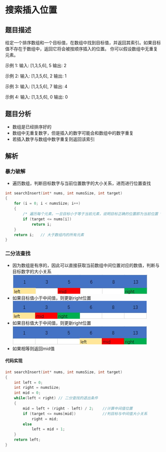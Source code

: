 # 搜索插入位置

## 题目描述
给定一个排序数组和一个目标值，在数组中找到目标值，并返回其索引。如果目标值不存在于数组中，返回它将会被按顺序插入的位置。
你可以假设数组中无重复元素。

示例 1:
输入: [1,3,5,6], 5
输出: 2

示例 2:
输入: [1,3,5,6], 2
输出: 1

示例 3:
输入: [1,3,5,6], 7
输出: 4

示例 4:
输入: [1,3,5,6], 0
输出: 0

## 题目分析
- 数组是已经排序好的
- 数组中无重复数字，但是插入的数字可能会和数组中的数字重复
- 若插入数字与数组中数字重复则返回该索引

## 解析
### 暴力破解
- 遍历数组，判断目标数字与当前位置数字的大小关系，进而进行位置查找
```c
int searchInsert(int* nums, int numsSize, int target)
{
    for (i = 0; i < numsSize; i++)
    {
        /* 遍历每个元素，一旦目标小于等于当前元素，说明目标正确的位置即为当前位置 */
        if (target <= nums[i])
            return i;
    }
    return i;   // 大于数组内的所有元素
}
```

### 二分法查找
- 因为数组是有序的，因此可以直接获取当前数组中间位置对应的数值，判断与目标数字的大小关系
![](https://github.com/FlashOpen-Go/LeetCode-Go/blob/master/%E6%95%B0%E7%BB%84/%E6%90%9C%E7%B4%A2%E6%8F%92%E5%85%A5%E4%BD%8D%E7%BD%AE/1.jpg)
- 如果目标值小于中间值，则更新right位置
![](2.jpg)
- 如果目标值大于中间值，则更新right位置
![](3.jpg)
- 如果相等则返回mid值

#### 代码实现
```c
int searchInsert(int* nums, int numsSize, int target)
{
    int left = 0;
    int right = numsSize;
    int mid = 0;
    while(left < right) // 二分查找的退出条件
    {
        mid = left + (right - left) / 2;    //计算中间值位置
        if (target <= nums[mid])            //判目标与中间值大小关系
            right = mid;                    
        else
            left = mid + 1;
    }
    return left;
}
```